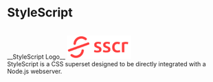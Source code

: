 <h1>StyleScript</h1>

<br>
__StyleScript Logo__
<img src="/icons/stylescript-logo-full.png" width="150">
<br>

<div>StyleScript is a CSS superset designed to be directly integrated with a Node.js webserver.</div>
